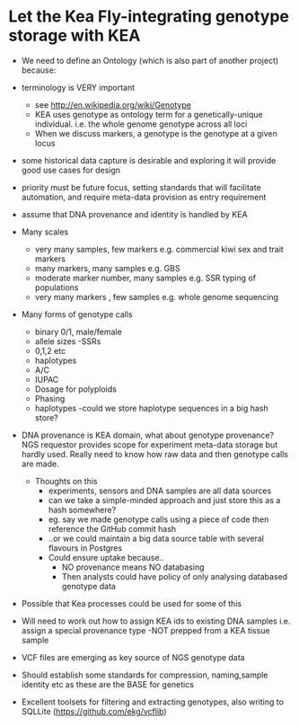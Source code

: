# Let the Kea Fly-integrating genotype storage with KEA

* We need to define an Ontology (which is also part of another project) because:
* terminology is VERY important
  * see http://en.wikipedia.org/wiki/Genotype
  * KEA uses genotype as ontology term for a genetically-unique individual. i.e. the whole genome genotype across all loci
  * When we discuss markers, a genotype is the genotype at a given locus
* some historical data capture is desirable and exploring it will provide good use cases for design
* priority must be future focus, setting standards that will facilitate automation, and require meta-data provision as entry requirement
* assume that DNA provenance and identity is handled by KEA
* Many scales
  * very many samples, few markers e.g. commercial kiwi sex and trait markers
  * many markers, many samples e.g. GBS
  * moderate marker number, many samples e.g. SSR typing of populations
  * very many markers , few samples e.g. whole genome sequencing
* Many forms of genotype calls
  * binary 0/1, male/female
  * allele sizes -SSRs
  * 0,1,2 etc
  * haplotypes
  * A/C
  * IUPAC 
  * Dosage for polyploids
  * Phasing
  * haplotypes 
  	-could we store haplotype sequences in a big hash store?

* DNA provenance is KEA domain, what about genotype provenance? NGS requestor provides scope for experiment meta-data storage but hardly used. Really need to know how raw data and then genotype calls are made.
  * Thoughts on this
    * experiments, sensors and DNA samples are all data sources 
    * can we take a simple-minded approach and just store this as a hash somewhere?
    * eg. say we made genotype calls using a piece of code then reference the GitHub commit hash
    * ..or we could maintain a big data source table with several flavours in Postgres
    * Could ensure uptake because..
      * NO provenance means NO databasing
      * Then analysts could have policy of only analysing databased genotype data
* Possible that Kea processes could be used for some of this
* Will need to work out how to assign KEA ids to existing DNA samples i.e. assign a special provenance type -NOT prepped from a KEA tissue sample
* VCF files are emerging as key source of NGS genotype data
* Should establish some standards for compression, naming,sample identity etc as these are the BASE for genetics
* Excellent toolsets for filtering and extracting genotypes, also writing to SQLLite (https://github.com/ekg/vcflib)
